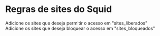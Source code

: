 # Regras de sites do Squid

Adicione os sites que deseja permitir o acesso em "sites_liberados"
Adicione os sites que deseja bloquear o acesso em "sites_bloqueados"
